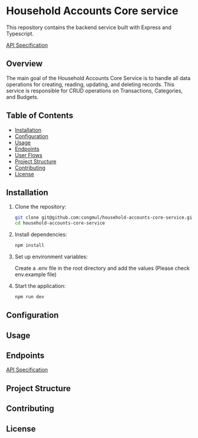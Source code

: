 # Household Accounts Core service
This repository contains the backend service built with Express and Typescript.

[API Specification](https://household-accounts-core-service.azurewebsites.net/api-spec)

## Overview
The main goal of the Household Accounts Core Service is to handle all data operations for creating, reading, updating, and deleting records. This service is responsible for CRUD operations on Transactions, Categories, and Budgets.

## Table of Contents

- [Installation](#installation)
- [Configuration](#configuration)
- [Usage](#usage)
- [Endpoints](#endpoints)
- [User Flows](#user-flows)
- [Project Structure](#project-structure)
- [Contributing](#contributing)
- [License](#license)

## Installation


1. Clone the repository:
   ```sh
   git clone git@github.com:congmul/household-accounts-core-service.git
   cd household-accounts-core-service
    ```
2. Install dependencies:
    ```sh
    npm install
    ```
3. Set up environment variables:

    Create a .env file in the root directory and add the values (Please check env.example file)

4. Start the application:
    ```sh
    npm run dev
    ```

## Configuration

## Usage

## Endpoints
[API Specification](https://household-accounts-core-service.azurewebsites.net/api-spec)

## Project Structure

## Contributing

## License